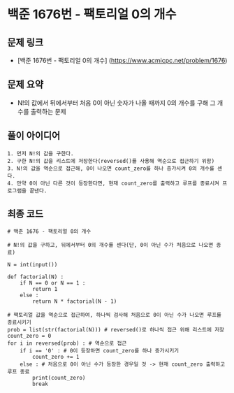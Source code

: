 # 백준 1676번 - 팩토리얼 0의 개수

## 문제 링크
- [백준 1676번 - 팩토리얼 0의 개수] (https://www.acmicpc.net/problem/1676)

## 문제 요약
- N!의 값에서 뒤에서부터 처음 0이 아닌 숫자가 나올 때까지 0의 개수를 구해 그 개수를 출력하는 문제

## 풀이 아이디어
    1. 먼저 N!의 값을 구한다.
    2. 구한 N!의 값을 리스트에 저장한다(reversed()를 사용해 역순으로 접근하기 위함)
    3. N!의 값을 역순으로 접근해, 0이 나오면 count_zero를 하나 증가시켜 0의 개수를 센다.
    4. 만약 0이 아닌 다른 것이 등장한다면, 현재 count_zero를 출력하고 루프를 종료시켜 프로그램을 끝낸다.
    
## 최종 코드
    # 백준 1676 - 팩토리얼 0의 개수

    # N!의 값을 구하고, 뒤에서부터 0의 개수를 센다(단, 0이 아닌 수가 처음으로 나오면 종료)

    N = int(input())

    def factorial(N) :
        if N == 0 or N == 1 :
            return 1
        else :
            return N * factorial(N - 1)

    # 팩토리얼 값을 역순으로 접근하여, 하나씩 검사해 처음으로 0이 아닌 수가 나오면 루프를 종료시키기
    prob = list(str(factorial(N))) # reversed()로 하나씩 접근 위해 리스트에 저장
    count_zero = 0
    for i in reversed(prob) : # 역순으로 접근
        if i == '0' : # 0이 등장하면 count_zero를 하나 증가시키기
            count_zero += 1
        else : # 처음으로 0이 아닌 수가 등장한 경우일 것 -> 현재 count_zero 출력하고 루프 종료
            print(count_zero)
            break

